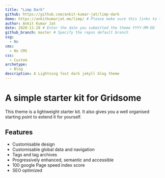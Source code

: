 ```yaml
---
title: "Limp Dark"
github: https://github.com/ankit-kumar-jat/limp-dark
demo: https://ankitkumarjat.me/limp/ # Please make sure this links to the theme demo and not your personal/business site
author: Ankit Kumar Jat
date: 2020-11-28 # Enter the date you submitted the theme YYYY-MM-DD
github_branch: master # Specify the repos default branch
ssg:
  - No
cms:
  - No CMS
css:
  - Custom
archetype:
  - Blog
description: A Lightning fast dark jekyll blog theme
---
```


# A simple starter kit for Gridsome

This theme is a lightweight starter kit. It also gives you a well organised starting point to extend it for yourself.

## Features

* Customisable design
* Customisable global data and navigation
* Tags and tag archives  
* Progressively enhanced, semantic and accessible
* 100 google Page speed index score
* SEO optimized
